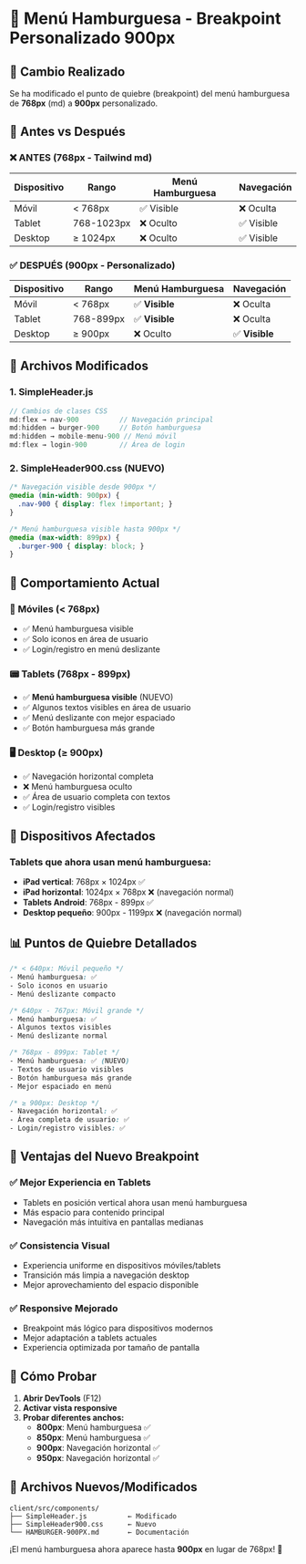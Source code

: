 # 📱 Menú Hamburguesa - Breakpoint Personalizado 900px

## 🎯 Cambio Realizado
Se ha modificado el punto de quiebre (breakpoint) del menú hamburguesa de **768px** (md) a **900px** personalizado.

## 🔄 Antes vs Después

### ❌ **ANTES (768px - Tailwind md)**
| Dispositivo | Rango | Menú Hamburguesa | Navegación |
|-------------|-------|------------------|------------|
| Móvil | < 768px | ✅ Visible | ❌ Oculta |
| Tablet | 768-1023px | ❌ Oculto | ✅ Visible |
| Desktop | ≥ 1024px | ❌ Oculto | ✅ Visible |

### ✅ **DESPUÉS (900px - Personalizado)**
| Dispositivo | Rango | Menú Hamburguesa | Navegación |
|-------------|-------|------------------|------------|
| Móvil | < 768px | ✅ **Visible** | ❌ Oculta |
| Tablet | 768-899px | ✅ **Visible** | ❌ Oculta |
| Desktop | ≥ 900px | ❌ Oculto | ✅ **Visible** |

## 📝 Archivos Modificados

### 1. **SimpleHeader.js**
```javascript
// Cambios de clases CSS
md:flex → nav-900          // Navegación principal
md:hidden → burger-900     // Botón hamburguesa  
md:hidden → mobile-menu-900 // Menú móvil
md:flex → login-900        // Área de login
```

### 2. **SimpleHeader900.css** (NUEVO)
```css
/* Navegación visible desde 900px */
@media (min-width: 900px) {
  .nav-900 { display: flex !important; }
}

/* Menú hamburguesa visible hasta 900px */
@media (max-width: 899px) {
  .burger-900 { display: block; }
}
```

## 🎨 Comportamiento Actual

### **📱 Móviles (< 768px)**
- ✅ Menú hamburguesa visible
- ✅ Solo iconos en área de usuario
- ✅ Login/registro en menú deslizante

### **📟 Tablets (768px - 899px)**
- ✅ **Menú hamburguesa visible** (NUEVO)
- ✅ Algunos textos visibles en área de usuario
- ✅ Menú deslizante con mejor espaciado
- ✅ Botón hamburguesa más grande

### **🖥️ Desktop (≥ 900px)**
- ✅ Navegación horizontal completa
- ❌ Menú hamburguesa oculto
- ✅ Área de usuario completa con textos
- ✅ Login/registro visibles

## 🎯 Dispositivos Afectados

### **Tablets que ahora usan menú hamburguesa:**
- **iPad vertical**: 768px × 1024px ✅
- **iPad horizontal**: 1024px × 768px ❌ (navegación normal)
- **Tablets Android**: 768px - 899px ✅
- **Desktop pequeño**: 900px - 1199px ❌ (navegación normal)

## 📊 Puntos de Quiebre Detallados

```css
/* < 640px: Móvil pequeño */
- Menú hamburguesa: ✅
- Solo iconos en usuario
- Menú deslizante compacto

/* 640px - 767px: Móvil grande */
- Menú hamburguesa: ✅  
- Algunos textos visibles
- Menú deslizante normal

/* 768px - 899px: Tablet */
- Menú hamburguesa: ✅ (NUEVO)
- Textos de usuario visibles
- Botón hamburguesa más grande
- Mejor espaciado en menú

/* ≥ 900px: Desktop */
- Navegación horizontal: ✅
- Área completa de usuario: ✅
- Login/registro visibles: ✅
```

## 🚀 Ventajas del Nuevo Breakpoint

### ✅ **Mejor Experiencia en Tablets**
- Tablets en posición vertical ahora usan menú hamburguesa
- Más espacio para contenido principal
- Navegación más intuitiva en pantallas medianas

### ✅ **Consistencia Visual**
- Experiencia uniforme en dispositivos móviles/tablets
- Transición más limpia a navegación desktop
- Mejor aprovechamiento del espacio disponible

### ✅ **Responsive Mejorado**
- Breakpoint más lógico para dispositivos modernos
- Mejor adaptación a tablets actuales
- Experiencia optimizada por tamaño de pantalla

## 🧪 Cómo Probar

1. **Abrir DevTools** (F12)
2. **Activar vista responsive**
3. **Probar diferentes anchos:**
   - **800px**: Menú hamburguesa ✅
   - **850px**: Menú hamburguesa ✅  
   - **900px**: Navegación horizontal ✅
   - **950px**: Navegación horizontal ✅

## 📁 Archivos Nuevos/Modificados

```
client/src/components/
├── SimpleHeader.js          ← Modificado
├── SimpleHeader900.css      ← Nuevo
└── HAMBURGER-900PX.md       ← Documentación
```

¡El menú hamburguesa ahora aparece hasta **900px** en lugar de 768px! 🎉
